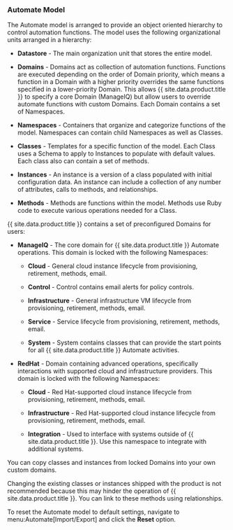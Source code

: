 ### Automate Model

The Automate model is arranged to provide an object oriented hierarchy
to control automation functions. The model uses the following
organizational units arranged in a hierarchy:

  - **Datastore** - The main organization unit that stores the entire
    model.

  - **Domains** - Domains act as collection of automation functions.
    Functions are executed depending on the order of Domain priority,
    which means a function in a Domain with a higher priority overrides
    the same functions specified in a lower-priority Domain. This allows
    {{ site.data.product.title }} to specify a core Domain (ManageIQ) but allow users
    to override automate functions with custom Domains. Each Domain
    contains a set of Namespaces.

  - **Namespaces** - Containers that organize and categorize functions
    of the model. Namespaces can contain child Namespaces as well as
    Classes.

  - **Classes** - Templates for a specific function of the model. Each
    Class uses a Schema to apply to Instances to populate with default
    values. Each class also can contain a set of methods.

  - **Instances** - An instance is a version of a class populated with
    initial configuration data. An instance can include a collection of
    any number of attributes, calls to methods, and relationships.

  - **Methods** - Methods are functions within the model. Methods use
    Ruby code to execute various operations needed for a Class.

{{ site.data.product.title }} contains a set of preconfigured Domains for users:

  - **ManageIQ** - The core domain for {{ site.data.product.title }} Automate
    operations. This domain is locked with the following Namespaces:

      - **Cloud** - General cloud instance lifecycle from provisioning,
        retirement, methods, email.

      - **Control** - Control contains email alerts for policy controls.

      - **Infrastructure** - General infrastructure VM lifecycle from
        provisioning, retirement, methods, email.

      - **Service** - Service lifecycle from provisioning, retirement,
        methods, email.

      - **System** - System contains classes that can provide the start
        points for all {{ site.data.product.title }} Automate activities.

  - **RedHat** - Domain containing advanced operations, specifically
    interactions with supported cloud and infrastructure providers. This
    domain is locked with the following Namespaces:

      - **Cloud** - Red Hat-supported cloud instance lifecycle from
        provisioning, retirement, methods, email.

      - **Infrastructure** - Red Hat-supported cloud instance lifecycle
        from provisioning, retirement, methods, email.

      - **Integration** - Used to interface with systems outside of
        {{ site.data.product.title }}. Use this namespace to integrate with additional
        systems.

You can copy classes and instances from locked Domains into your own
custom domains.

<div class="note">

Changing the existing classes or instances shipped with the product is
not recommended because this may hinder the operation of
{{ site.data.product.title }}. You can link to these methods using relationships.

</div>

To reset the Automate model to default settings, navigate to
menu:Automate\[Import/Export\] and click the **Reset** option.
